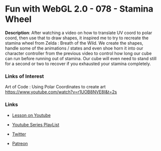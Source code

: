 # Fun with WebGL 2.0 - 078 - Stamina Wheel
**Description**:
After watching a video on how to translate UV coord to polar coord, then use that to draw shapes, it inspired me to try to recreate the stamina wheel from Zelda : Breath of the Wild. We create the shapes, handle some of the animations / states and even shoe horn it into our character controller from the previous video to control how long our cube can run before running out of stamina. Our cube will even need to stand still for a second or two to recover if you exhausted your stamina completely.


### Links of Interest
Art of Code : Using Polar Coordinates to create art
https://www.youtube.com/watch?v=r1UOB8NVE8I&t=2s

### Links
* [Lesson on Youtube]()
* [Youtube Series PlayList](https://www.youtube.com/playlist?list=PLMinhigDWz6emRKVkVIEAaePW7vtIkaIF)

* [Twitter](https://twitter.com/SketchpunkLabs)
* [Patreon](https://www.patreon.com/sketchpunk)